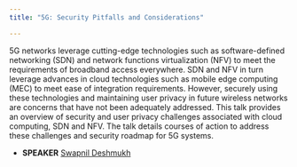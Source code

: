 ```yaml
---
title: "5G: Security Pitfalls and Considerations"

---
```


5G networks leverage cutting-edge technologies such as software-defined networking (SDN) and network functions virtualization (NFV) to meet the requirements of broadband access everywhere.  SDN and NFV in turn leverage advances in cloud technologies such as mobile edge computing (MEC) to meet ease of integration requirements. However, securely using these technologies and maintaining user privacy in future wireless networks are concerns that have not been adequately addressed. This talk provides an overview of security and user privacy challenges associated with cloud computing, SDN and NFV.  The talk details courses of action to address these challenges and security roadmap for 5G systems.

* **SPEAKER** [Swapnil Deshmukh](/bios/swapnil_deshmukh)
